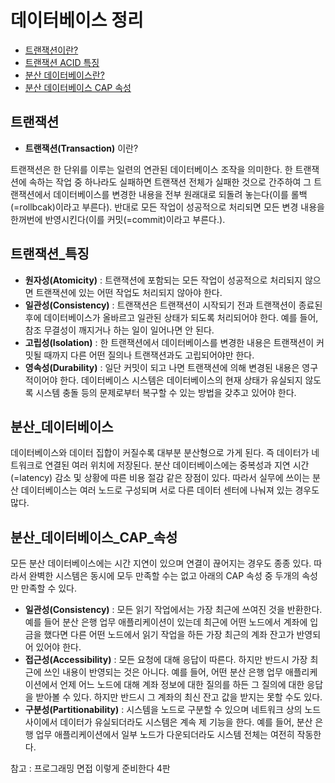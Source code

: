 # 데이터베이스 정리

- [트랜잭션이란?](#트랜잭션)
- [트랜잭션 ACID 특징](#트랜잭션_특징)
- [분산 데이터베이스란?](#분산_데이터베이스)
- [분산 데이터베이스 CAP 속성](#분산_데이터베이스_CAP_속성)


## 트랜잭션

- **트랜잭션(Transaction)** 이란?

트랜잭션은 한 단위를 이루는 일련의 연관된 데이터베이스 조작을 의미한다.
한 트랜잭션에 속하는 작업 중 하나라도 실패하면 트랜잭션 전체가 실패한 것으로 간주하여
그 트랜잭션에서 데이터베이스를 변경한 내용을 전부 원래대로 되돌려 놓는다(이를 롤백(=rollbcak)이라고 부른다). 
반대로 모든 작업이 성공적으로 처리되면 모든 변경 내용을 한꺼번에 반영시킨다(이를 커밋(=commit)이라고 부른다.).

## 트랜잭션_특징

- **원자성(Atomicity)** : 트랜잭션에 포함되는 모든 작업이 성공적으로 처리되지 않으면 트랜잭션에 있는 어떤 작업도 처리되지 않아야 한다.
- **일관성(Consistency)** : 트랜잭션은 트랜잭션이 시작되기 전과 트랜잭션이 종료된 후에 데이터베이스가 올바르고 일관된 상태가 되도록 처리되어야 한다. 
예를 들어, 참조 무결성이 깨지거나 하는 일이 일어나면 안 된다.
- **고립성(Isolation)** : 한 트랜잭션에서 데이터베이스를 변경한 내용은 트랜잭션이 커밋될 때까지 다른 어떤 질의나 트랜잭션과도 고립되어야만 한다.
- **영속성(Durability)** : 일단 커밋이 되고 나면 트랜잭션에 의해 변경된 내용은 영구적이어야 한다. 
데이터베이스 시스템은 데이터베이스의 현재 상태가 유실되지 않도록 시스템 충돌 등의 문제로부터 복구할 수 있는 방법을 갖추고 있어야 한다.

## 분산_데이터베이스

데이터베이스와 데이터 집합이 커질수록 대부분 분산형으로 가게 된다.
즉 데이터가 네트워크로 연결된 여러 위치에 저장된다. 분산 데이터베이스에는 중복성과 지연 시간(=latency) 감소 및 상황에 따른 비용 절감 같은 장점이 있다.
따라서 실무에 쓰이는 분산 데이터베이스는 여러 노드로 구성되며 서로 다른 데이터 센터에 나눠져 있는 경우도 많다.

## 분산_데이터베이스_CAP_속성

모든 분산 데이터베이스에는 시간 지연이 있으며 연결이 끊어지는 경우도 종종 있다. 따라서 완벽한 시스템은 동시에 모두 만족할 수는 없고 아래의 CAP 속성 중 두개의 속성만 만족할 수 있다.

- **일관성(Consistency)** : 모든 읽기 작업에서는 가장 최근에 쓰여진 것을 반환한다. 예를 들어 분산 은행 업무 애플리케이션이 있는데 최근에 어떤 노드에서 계좌에 입금을 했다면
다른 어떤 노드에서 읽기 작업을 하든 가장 최근의 계좌 잔고가 반영되어 있어야 한다.
- **접근성(Accessibility)** : 모든 요청에 대해 응답이 따른다. 하지만 반드시 가장 최근에 쓰인 내용이 반영되는 것은 아니다. 예를 들어, 어떤 분산 은행 업무 애플리케이션에서
언제 어느 노드에 대해 계좌 정보에 대한 질의를 하든 그 질의에 대한 응답을 받아볼 수 있다. 하지만 반드시 그 계좌의 최신 잔고 값을 받지는 못할 수도 있다.
- **구분성(Partitionability)** : 시스템을 노드로 구분할 수 있으며 네트워크 상의 노드 사이에서 데이터가 유실되더라도 시스템은 계속 제 기능을 한다.
예를 들어, 분산 은행 업무 애플리케이션에서 일부 노드가 다운되더라도 시스템 전체는 여전히 작동한다.

참고 : 프로그래밍 면접 이렇게 준비한다 4판

